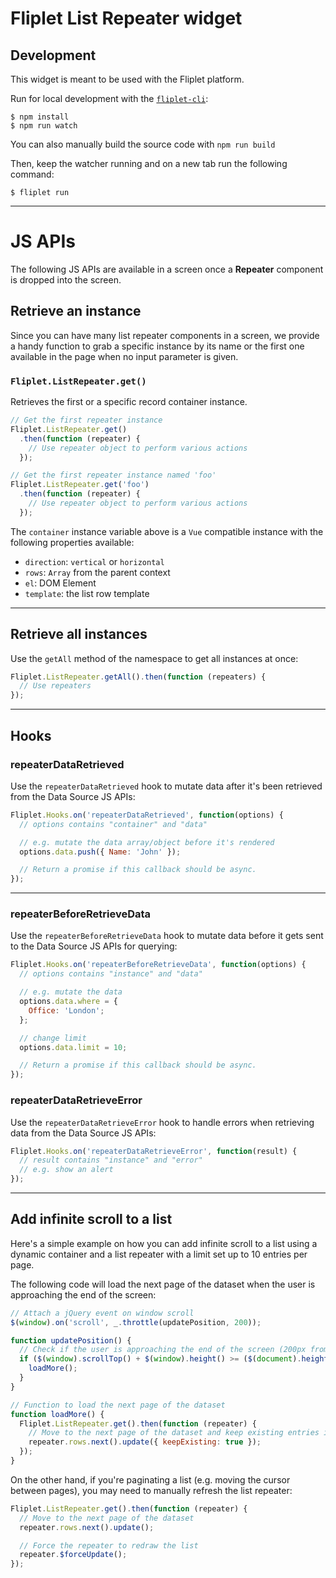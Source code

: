# Fliplet List Repeater widget

## Development

This widget is meant to be used with the Fliplet platform.

Run for local development with the [`fliplet-cli`](https://github.com/Fliplet/fliplet-cli):

```
$ npm install
$ npm run watch
```

You can also manually build the source code with `npm run build`

Then, keep the watcher running and on a new tab run the following command:

```
$ fliplet run
```

---
# JS APIs

The following JS APIs are available in a screen once a **Repeater** component is dropped into the screen.

## Retrieve an instance

Since you can have many list repeater components in a screen, we provide a handy function to grab a specific instance by its name or the first one available in the page when no input parameter is given.

### `Fliplet.ListRepeater.get()`

Retrieves the first or a specific record container instance.

```js
// Get the first repeater instance
Fliplet.ListRepeater.get()
  .then(function (repeater) {
    // Use repeater object to perform various actions
  });

// Get the first repeater instance named 'foo'
Fliplet.ListRepeater.get('foo')
  .then(function (repeater) {
    // Use repeater object to perform various actions
  });
```

The `container` instance variable above is a `Vue` compatible instance with the following properties available:

- `direction`: `vertical` or `horizontal`
- `rows`: `Array` from the parent context
- `el`: DOM Element
- `template`: the list row template

---

## Retrieve all instances

Use the `getAll` method of the namespace to get all instances at once:

```js
Fliplet.ListRepeater.getAll().then(function (repeaters) {
  // Use repeaters
});
```

---

## Hooks

### repeaterDataRetrieved

Use the `repeaterDataRetrieved` hook to mutate data after it's been retrieved from the Data Source JS APIs:

```js
Fliplet.Hooks.on('repeaterDataRetrieved', function(options) {
  // options contains "container" and "data"

  // e.g. mutate the data array/object before it's rendered
  options.data.push({ Name: 'John' });

  // Return a promise if this callback should be async.
});
```

---

### repeaterBeforeRetrieveData

Use the `repeaterBeforeRetrieveData` hook to mutate data before it gets sent to the Data Source JS APIs for querying:

```js
Fliplet.Hooks.on('repeaterBeforeRetrieveData', function(options) {
  // options contains "instance" and "data"

  // e.g. mutate the data
  options.data.where = {
    Office: 'London';
  };

  // change limit
  options.data.limit = 10;

  // Return a promise if this callback should be async.
});
```

### repeaterDataRetrieveError

Use the `repeaterDataRetrieveError` hook to handle errors when retrieving data from the Data Source JS APIs:

```js
Fliplet.Hooks.on('repeaterDataRetrieveError', function(result) {
  // result contains "instance" and "error"
  // e.g. show an alert
});
```

---

## Add infinite scroll to a list

Here's a simple example on how you can add infinite scroll to a list using a dynamic container and a list repeater with a limit set up to 10 entries per page.

The following code will load the next page of the dataset when the user is approaching the end of the screen:

```js
// Attach a jQuery event on window scroll
$(window).on('scroll', _.throttle(updatePosition, 200));

function updatePosition() {
  // Check if the user is approaching the end of the screen (200px from the bottom)
  if ($(window).scrollTop() + $(window).height() >= ($(document).height() - 200)) {
    loadMore();
  }
}

// Function to load the next page of the dataset
function loadMore() {
  Fliplet.ListRepeater.get().then(function (repeater) {
    // Move to the next page of the dataset and keep existing entries in the cursor
    repeater.rows.next().update({ keepExisting: true });
  });
}
```

On the other hand, if you're paginating a list (e.g. moving the cursor between pages), you may need to manually refresh the list repeater:

```js
Fliplet.ListRepeater.get().then(function (repeater) {
  // Move to the next page of the dataset
  repeater.rows.next().update();

  // Force the repeater to redraw the list
  repeater.$forceUpdate();
});
```
